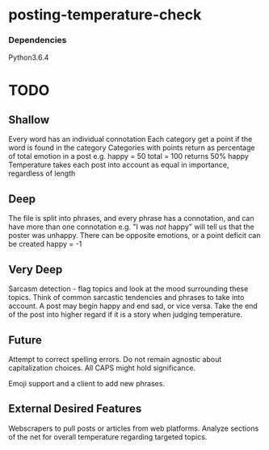 # posting-temperature-check

### Dependencies
Python3.6.4

# TODO

## Shallow
Every word has an individual connotation
Each category get a point if the word is found in the category
Categories with points return as percentage of total emotion in a post
e.g.
    happy = 50
    total = 100
    returns 50% happy
Temperature takes each post into account as equal in importance, regardless of length

## Deep
The file is split into phrases, and every phrase has a connotation, and can have more than one connotation
e.g.
    "I was *not* happy" will tell us that the poster was unhappy. There can be opposite emotions,
    or a point deficit can be created
        happy = -1

## Very Deep
Sarcasm detection - flag topics and look at the mood surrounding these topics. Think of common sarcastic 
tendencies and phrases to take into account. A post may begin happy and end sad, or vice versa. Take the end of the post into higher regard if it is a story when judging temperature.

## Future
Attempt to correct spelling errors. Do not remain agnostic about capitalization choices. All CAPS might hold significance.

Emoji support and a client to add new phrases.

## External Desired Features
Webscrapers to pull posts or articles from web platforms. Analyze sections of the net for overall temperature regarding targeted topics.

